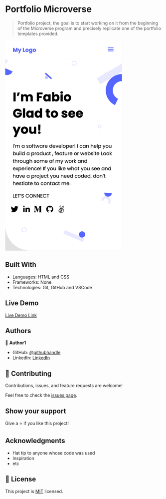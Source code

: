 # Portfolio Microverse

> Portfolio project, the goal is to start working on it from the beginning of the Microverse program and precisely replicate one of the portfolio templates provided.

![screenshot](img/portfolio-microverse.png)

## Built With

- Languages: HTML and CSS
- Frameworks: None
- Technologies: Git, GitHub and VSCode

## Live Demo

[Live Demo Link](https://fbclh.github.io/portfolio-microverse/)

## Authors

👤 **Author1**

- GitHub: [@githubhandle](https://github.com/fbclh)
- LinkedIn: [LinkedIn](https://www.linkedin.com/in/fbclh)

## 🤝 Contributing

Contributions, issues, and feature requests are welcome!

Feel free to check the [issues page](../../issues/).

## Show your support

Give a ⭐️ if you like this project!

## Acknowledgments

- Hat tip to anyone whose code was used
- Inspiration
- etc

## 📝 License

This project is [MIT](./MIT.md) licensed.
